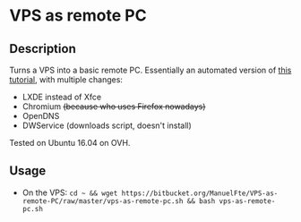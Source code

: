 # VPS as remote PC

## Description

Turns a VPS into a basic remote PC. Essentially an automated version of [this tutorial](https://www.digitalocean.com/community/tutorials/how-to-install-and-configure-vnc-on-ubuntu-16-04), with multiple changes:

* LXDE instead of Xfce
* Chromium ~~(because who uses Firefox nowadays)~~
* OpenDNS
* DWService (downloads script, doesn't install)

Tested on Ubuntu 16.04 on OVH.

## Usage

* On the VPS: `cd ~ && wget https://bitbucket.org/ManuelFte/VPS-as-remote-PC/raw/master/vps-as-remote-pc.sh && bash vps-as-remote-pc.sh`